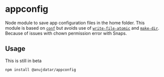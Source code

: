 # appconfig

Node module to save app configuration files in the home folder. This module is based on [`conf`](https://github.com/sindresorhus/conf) but avoids use of [`write-file-atomic`](https://github.com/npm/write-file-atomic) and [`make-dir`](https://github.com/sindresorhus/make-dir). Because of issues with chown permission error with Snaps.

## Usage

This is still in beta

```bash
npm install @anujdatar/appconfig
```
